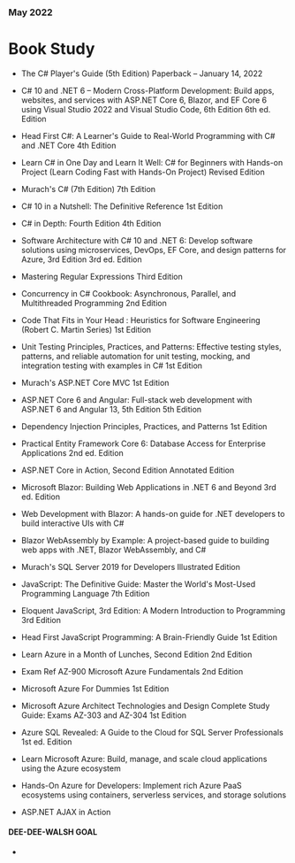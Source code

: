 ### May 2022
# Book Study
- The C# Player's Guide (5th Edition) Paperback – January 14, 2022
- C# 10 and .NET 6 – Modern Cross-Platform Development: Build apps, websites, and services with ASP.NET Core 6, Blazor, and EF Core 6 using Visual Studio 2022 and Visual Studio Code, 6th Edition 6th ed. Edition
- Head First C#: A Learner's Guide to Real-World Programming with C# and .NET Core 4th Edition
- Learn C# in One Day and Learn It Well: C# for Beginners with Hands-on Project (Learn Coding Fast with Hands-On Project) Revised Edition
- Murach's C# (7th Edition) 7th Edition
- C# 10 in a Nutshell: The Definitive Reference 1st Edition
- C# in Depth: Fourth Edition 4th Edition
- Software Architecture with C# 10 and .NET 6: Develop software solutions using microservices, DevOps, EF Core, and design patterns for Azure, 3rd Edition 3rd ed. Edition
- Mastering Regular Expressions Third Edition
- Concurrency in C# Cookbook: Asynchronous, Parallel, and Multithreaded Programming 2nd Edition
- Code That Fits in Your Head : Heuristics for Software Engineering (Robert C. Martin Series) 1st Edition
- Unit Testing Principles, Practices, and Patterns: Effective testing styles, patterns, and reliable automation for unit testing, mocking, and integration testing with examples in C# 1st Edition


- Murach's ASP.NET Core MVC 1st Edition
- ASP.NET Core 6 and Angular: Full-stack web development with ASP.NET 6 and Angular 13, 5th Edition 5th Edition
- Dependency Injection Principles, Practices, and Patterns 1st Edition
- Practical Entity Framework Core 6: Database Access for Enterprise Applications 2nd ed. Edition
- ASP.NET Core in Action, Second Edition Annotated Edition
- Microsoft Blazor: Building Web Applications in .NET 6 and Beyond 3rd ed. Edition
- Web Development with Blazor: A hands-on guide for .NET developers to build interactive UIs with C#
- Blazor WebAssembly by Example: A project-based guide to building web apps with .NET, Blazor WebAssembly, and C#
- Murach's SQL Server 2019 for Developers Illustrated Edition


- JavaScript: The Definitive Guide: Master the World's Most-Used Programming Language 7th Edition
- Eloquent JavaScript, 3rd Edition: A Modern Introduction to Programming 3rd Edition
- Head First JavaScript Programming: A Brain-Friendly Guide 1st Edition


- Learn Azure in a Month of Lunches, Second Edition 2nd Edition
- Exam Ref AZ-900 Microsoft Azure Fundamentals 2nd Edition
- Microsoft Azure For Dummies 1st Edition
- Microsoft Azure Architect Technologies and Design Complete Study Guide: Exams AZ-303 and AZ-304 1st Edition
- Azure SQL Revealed: A Guide to the Cloud for SQL Server Professionals 1st ed. Edition
- Learn Microsoft Azure: Build, manage, and scale cloud applications using the Azure ecosystem
- Hands-On Azure for Developers: Implement rich Azure PaaS ecosystems using containers, serverless services, and storage solutions
- ASP.NET AJAX in Action

#### DEE-DEE-WALSH GOAL
- 
